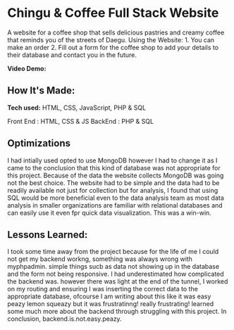 # Chingu & Coffee Full Stack Website
A website for a coffee shop that sells delicious pastries and creamy coffee that reminds you of the streets of Daegu. Using the Website: 1. You can make an order 2. Fill out a form for the coffee shop to add your details to their database and contact you in the future. 

**Video Demo:** 



## How It's Made:

**Tech used:** HTML, CSS, JavaScript, PHP & SQL

Front End : HTML, CSS & JS
BackEnd : PHP & SQL 

## Optimizations


I had intially used opted to use MongoDB however I had to change it as I came to the conclusion that this kind of database was not appropriate for this project. Because of the data the website collects MongoDB was going not the best choice. The website had to be simple and the data had to be readily available not just for collection but for analysis, I found that using SQL would be more beneficial even to the data analysis team as most data analysis in smaller organizations are familiar with relational databases and can easily use it even fpr quick data visualization. This was a win-win.

## Lessons Learned:

I took some time away from the project because for the life of me I could not get my backend workng, something was always wrong with myphpadmin. simple things sucb as data not showing up in the database and the form not being responsive. I had underestimated how complicated the backend was. however there was light at the end of the tunnel,  I worked on my routing and ensuring I was inserting the correct data to the appropriate database, ofcourse I am writing about this like it was easy peazy lemon squeazy but it was frustratinng! really frustrating! learned some much more about the backend through struggling with this project. In conclusion, backend.is.not.easy.peazy.
